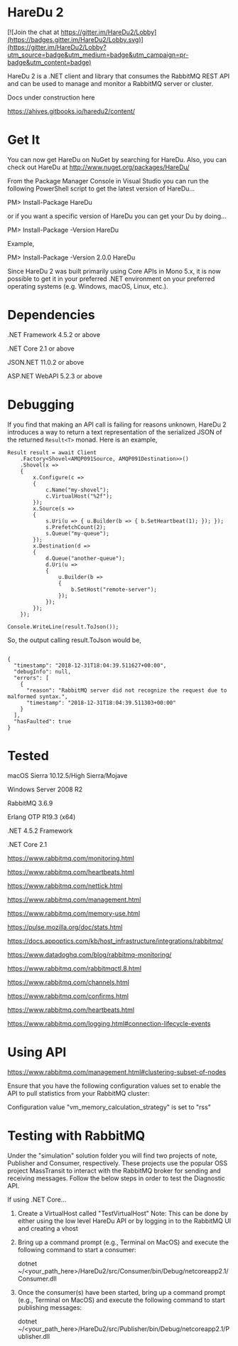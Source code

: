 HareDu 2
========

[![Join the chat at https://gitter.im/HareDu2/Lobby](https://badges.gitter.im/HareDu2/Lobby.svg)](https://gitter.im/HareDu2/Lobby?utm_source=badge&utm_medium=badge&utm_campaign=pr-badge&utm_content=badge)

HareDu 2 is a .NET client and library that consumes the RabbitMQ REST API and can be used to manage and monitor a RabbitMQ server or cluster.


Docs under construction here

https://ahives.gitbooks.io/haredu2/content/


Get It
======

You can now get HareDu on NuGet by searching for HareDu. Also, you can check out HareDu at http://www.nuget.org/packages/HareDu/

From the Package Manager Console in Visual Studio you can run the following PowerShell script to get the latest version of HareDu...

PM> Install-Package HareDu

or if you want a specific version of HareDu you can get your Du by doing...

PM> Install-Package -Version <version> HareDu

Example,

PM> Install-Package -Version 2.0.0 HareDu

Since HareDu 2 was built primarily using Core APIs in Mono 5.x, it is now possible to get it in your preferred .NET environment on your preferred operating systems (e.g. Windows, macOS, Linux, etc.). 


Dependencies
============
.NET Framework 4.5.2 or above

.NET Core 2.1 or above

JSON.NET 11.0.2 or above

ASP.NET WebAPI 5.2.3 or above


Debugging
=========

If you find that making an API call is failing for reasons unknown, HareDu 2 introduces a way to return a text representation of the serialized JSON of the returned ```Result<T>``` monad. Here is an example,

<pre><code class="c#">Result result = await Client
    .Factory&lt;Shovel&lt;AMQP091Source, AMQP091Destination&gt;&gt;()
    .Shovel(x =&gt;
    {
        x.Configure(c =&gt;
        {
            c.Name(&quot;my-shovel&quot;);
            c.VirtualHost(&quot;%2f&quot;);
        });
        x.Source(s =&gt;
        {
            s.Uri(u =&gt; { u.Builder(b =&gt; { b.SetHeartbeat(1); }); });
            s.PrefetchCount(2);
            s.Queue(&quot;my-queue&quot;);
        });
        x.Destination(d =&gt;
        {
            d.Queue(&quot;another-queue&quot;);
            d.Uri(u =&gt;
            {
                u.Builder(b =&gt;
                {
                    b.SetHost(&quot;remote-server&quot;);
                });
            });
        });
    });

Console.WriteLine(result.ToJson());
</code></pre>

So, the output calling result.ToJson would be,

<pre><code class="json">
{
  &quot;timestamp&quot;: &quot;2018-12-31T18:04:39.511627+00:00&quot;,
  &quot;debugInfo&quot;: null,
  &quot;errors&quot;: [
    {
      &quot;reason&quot;: &quot;RabbitMQ server did not recognize the request due to malformed syntax.&quot;,
      &quot;timestamp&quot;: &quot;2018-12-31T18:04:39.511303+00:00&quot;
    }
  ],
  &quot;hasFaulted&quot;: true
}
</code></pre>









Tested
======
macOS Sierra 10.12.5/High Sierra/Mojave

Windows Server 2008 R2

RabbitMQ 3.6.9

Erlang OTP R19.3 (x64)

.NET 4.5.2 Framework

.NET Core 2.1


https://www.rabbitmq.com/monitoring.html

https://www.rabbitmq.com/heartbeats.html

https://www.rabbitmq.com/nettick.html

https://www.rabbitmq.com/management.html

https://www.rabbitmq.com/memory-use.html

https://pulse.mozilla.org/doc/stats.html

https://docs.appoptics.com/kb/host_infrastructure/integrations/rabbitmq/

https://www.datadoghq.com/blog/rabbitmq-monitoring/

https://www.rabbitmq.com/rabbitmqctl.8.html

https://www.rabbitmq.com/channels.html

https://www.rabbitmq.com/confirms.html

https://www.rabbitmq.com/heartbeats.html

https://www.rabbitmq.com/logging.html#connection-lifecycle-events




# Using API

https://www.rabbitmq.com/management.html#clustering-subset-of-nodes

Ensure that you have the following configuration values set to enable the API to pull statistics from your RabbitMQ cluster:

Configuration value "vm_memory_calculation_strategy" is set to "rss"


Testing with RabbitMQ
=====================
Under the "simulation" solution folder you will find two projects of note, Publisher and Consumer, respectively. These projects use the popular OSS project MassTransit to interact with the RabbitMQ broker for sending and receiving messages. Follow the below steps in order to test the Diagnostic API.

If using .NET Core...  
1. Create a VirtualHost called "TestVirtualHost"
   Note: This can be done by either using the low level HareDu API or by logging in to the RabbitMQ UI and creating a vhost
2. Bring up a command prompt (e.g., Terminal on MacOS) and execute the following command to start a consumer:
   
   dotnet ~/<your_path_here>/HareDu2/src/Consumer/bin/Debug/netcoreapp2.1/Consumer.dll
   
3. Once the consumer(s) have been started, bring up a command prompt (e.g., Terminal on MacOS) and execute the following command to start publishing messages:

    dotnet ~/<your_path_here>/HareDu2/src/Publisher/bin/Debug/netcoreapp2.1/Publisher.dll

